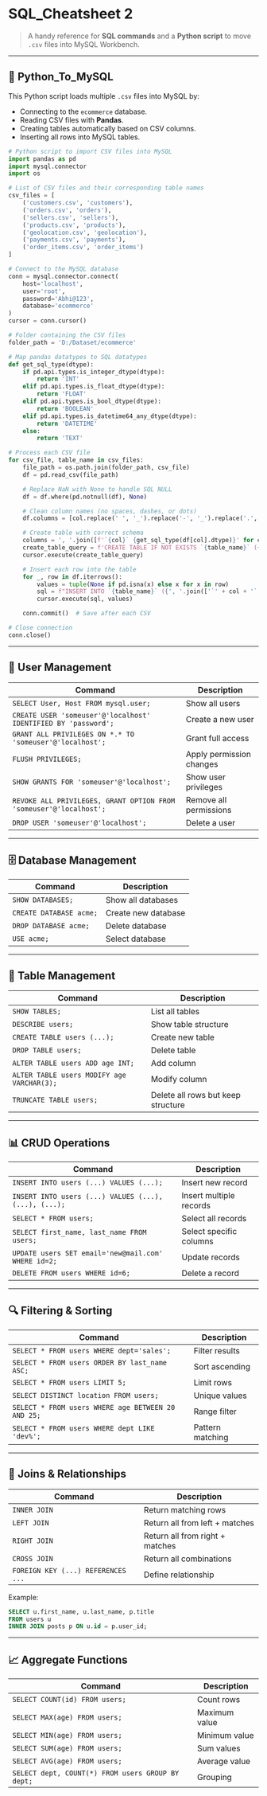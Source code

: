 # SQL_Cheatsheet 2

> A handy reference for **SQL commands** and a **Python script** to move `.csv` files into MySQL Workbench.  

---

## 🐍 Python_To_MySQL  

This Python script loads multiple `.csv` files into MySQL by:  
- Connecting to the `ecommerce` database.  
- Reading CSV files with **Pandas**.  
- Creating tables automatically based on CSV columns.  
- Inserting all rows into MySQL tables.  

```python
# Python script to import CSV files into MySQL
import pandas as pd
import mysql.connector
import os

# List of CSV files and their corresponding table names
csv_files = [
    ('customers.csv', 'customers'),
    ('orders.csv', 'orders'),
    ('sellers.csv', 'sellers'),
    ('products.csv', 'products'),
    ('geolocation.csv', 'geolocation'),
    ('payments.csv', 'payments'),
    ('order_items.csv', 'order_items')
]

# Connect to the MySQL database
conn = mysql.connector.connect(
    host='localhost',
    user='root',
    password='Abhi@123',
    database='ecommerce'
)
cursor = conn.cursor()

# Folder containing the CSV files
folder_path = 'D:/Dataset/ecommerce'

# Map pandas datatypes to SQL datatypes
def get_sql_type(dtype):
    if pd.api.types.is_integer_dtype(dtype):
        return 'INT'
    elif pd.api.types.is_float_dtype(dtype):
        return 'FLOAT'
    elif pd.api.types.is_bool_dtype(dtype):
        return 'BOOLEAN'
    elif pd.api.types.is_datetime64_any_dtype(dtype):
        return 'DATETIME'
    else:
        return 'TEXT'

# Process each CSV file
for csv_file, table_name in csv_files:
    file_path = os.path.join(folder_path, csv_file)
    df = pd.read_csv(file_path)

    # Replace NaN with None to handle SQL NULL
    df = df.where(pd.notnull(df), None)

    # Clean column names (no spaces, dashes, or dots)
    df.columns = [col.replace(' ', '_').replace('-', '_').replace('.', '_') for col in df.columns]

    # Create table with correct schema
    columns = ', '.join([f'`{col}` {get_sql_type(df[col].dtype)}' for col in df.columns])
    create_table_query = f'CREATE TABLE IF NOT EXISTS `{table_name}` ({columns})'
    cursor.execute(create_table_query)

    # Insert each row into the table
    for _, row in df.iterrows():
        values = tuple(None if pd.isna(x) else x for x in row)
        sql = f"INSERT INTO `{table_name}` ({', '.join(['`' + col + '`' for col in df.columns])}) VALUES ({', '.join(['%s'] * len(row))})"
        cursor.execute(sql, values)

    conn.commit()  # Save after each CSV

# Close connection
conn.close()
```



---

## 👤 User Management  

| Command | Description |
|---------|-------------|
| `SELECT User, Host FROM mysql.user;` | Show all users |
| `CREATE USER 'someuser'@'localhost' IDENTIFIED BY 'password';` | Create a new user |
| `GRANT ALL PRIVILEGES ON *.* TO 'someuser'@'localhost';` | Grant full access |
| `FLUSH PRIVILEGES;` | Apply permission changes |
| `SHOW GRANTS FOR 'someuser'@'localhost';` | Show user privileges |
| `REVOKE ALL PRIVILEGES, GRANT OPTION FROM 'someuser'@'localhost';` | Remove all permissions |
| `DROP USER 'someuser'@'localhost';` | Delete a user |

---

## 🗄️ Database Management  

| Command | Description |
|---------|-------------|
| `SHOW DATABASES;` | Show all databases |
| `CREATE DATABASE acme;` | Create new database |
| `DROP DATABASE acme;` | Delete database |
| `USE acme;` | Select database |

---

## 📑 Table Management  

| Command | Description |
|---------|-------------|
| `SHOW TABLES;` | List all tables |
| `DESCRIBE users;` | Show table structure |
| `CREATE TABLE users (...);` | Create new table |
| `DROP TABLE users;` | Delete table |
| `ALTER TABLE users ADD age INT;` | Add column |
| `ALTER TABLE users MODIFY age VARCHAR(3);` | Modify column |
| `TRUNCATE TABLE users;` | Delete all rows but keep structure |

---

## 📊 CRUD Operations  

| Command | Description |
|---------|-------------|
| `INSERT INTO users (...) VALUES (...);` | Insert new record |
| `INSERT INTO users (...) VALUES (...), (...), (...);` | Insert multiple records |
| `SELECT * FROM users;` | Select all records |
| `SELECT first_name, last_name FROM users;` | Select specific columns |
| `UPDATE users SET email='new@mail.com' WHERE id=2;` | Update records |
| `DELETE FROM users WHERE id=6;` | Delete a record |

---

## 🔍 Filtering & Sorting  

| Command | Description |
|---------|-------------|
| `SELECT * FROM users WHERE dept='sales';` | Filter results |
| `SELECT * FROM users ORDER BY last_name ASC;` | Sort ascending |
| `SELECT * FROM users LIMIT 5;` | Limit rows |
| `SELECT DISTINCT location FROM users;` | Unique values |
| `SELECT * FROM users WHERE age BETWEEN 20 AND 25;` | Range filter |
| `SELECT * FROM users WHERE dept LIKE 'dev%';` | Pattern matching |

---

## 🔗 Joins & Relationships  

| Command | Description |
|---------|-------------|
| `INNER JOIN` | Return matching rows |
| `LEFT JOIN` | Return all from left + matches |
| `RIGHT JOIN` | Return all from right + matches |
| `CROSS JOIN` | Return all combinations |
| `FOREIGN KEY (...) REFERENCES ...` | Define relationship |

Example:  
```sql
SELECT u.first_name, u.last_name, p.title
FROM users u
INNER JOIN posts p ON u.id = p.user_id;
```

---

## 📈 Aggregate Functions  

| Command | Description |
|---------|-------------|
| `SELECT COUNT(id) FROM users;` | Count rows |
| `SELECT MAX(age) FROM users;` | Maximum value |
| `SELECT MIN(age) FROM users;` | Minimum value |
| `SELECT SUM(age) FROM users;` | Sum values |
| `SELECT AVG(age) FROM users;` | Average value |
| `SELECT dept, COUNT(*) FROM users GROUP BY dept;` | Grouping |

